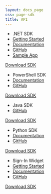 ```yaml
---
layout: docs_page
css: page-sdk
title: API
---
```


<section class="section--full-width section--sdk">
	<div class="wrap">
		<article class="col-1-4">
			<div class="sdk-img">
				<a class="thumbnail net" href="http://www.nuget.org/packages/Okta.Core.Client/" target="_blank">
				</a>
			</div>
			<div class="content">
				<ul class="sdk-list">
					<li>.NET SDK</li>
					<li>
						<a class="" href="/docs/sdk/core/csharp_api_sdk/html/6af60b57-62fa-477c-a899-e2f21286c53d.htm">Getting Started</a>
					</li>
					<li>
						<a class="" href="/docs/sdk/core/csharp_api_sdk/">Documentation</a>
					</li>
					<li>
						<a class="" href="https://github.com/okta/oktasdk-csharp">GitHub</a>
					</li>
					<li>
						<a class="" href="https://github.com/okta/okta-music-store">Sample App</a>
					</li>
				</ul>
				<a href="http://www.nuget.org/packages/Okta.Core.Client/" class="btn" target="_blank">Download SDK</a>
			</div>
		</article>
		<article class="col-1-4">
			<div class="sdk-img">
				<a class="thumbnail powershell" href="https://chocolatey.org/packages/Okta.Core.Automation" target="_blank">
				</a>
			</div>
			<div class="content">
				<ul class="sdk-list">
					<li>PowerShell SDK</li>
					<li>
						<a class="" href="https://github.com/okta/oktasdk-csharp/tree/master/Okta.Core.Automation">Documentation</a>
					</li>
					<li>
						<a class="" href="https://github.com/okta/oktasdk-csharp">GitHub</a>
					</li>
				</ul>
				<a href="https://chocolatey.org/packages/Okta.Core.Automation" class="btn" target="_blank">Download SDK</a>
			</div>
		</article>
		<article class="col-1-4">
			<div class="sdk-img">
				<a class="thumbnail java"  href="https://github.com/okta/oktasdk-java" target="_blank">
				</a>
			</div>
			<div class="content">
				<ul class="sdk-list">
					<li>Java SDK</li>
					<li>
						<a class="" href="https://github.com/okta/oktasdk-java">GitHub</a>
					</li>
				</ul>
				<a href="https://github.com/okta/oktasdk-java" class="btn" target="_blank">Download SDK</a>
			</div>
		</article>
        <article class="col-1-4">
            <div class="sdk-img">
				<a class="thumbnail python"  href="https://pypi.python.org/pypi/okta" target="_blank">
				</a>
            </div>
            <div class="content">
                <ul class="sdk-list">
                    <li>Python SDK</li>
                    <li>
                        <a class="" href="/docs/sdk/core/python_api_sdk/">Documentation</a>
                    </li>
                    <li>
                        <a class="" href="https://github.com/okta/oktasdk-python">GitHub</a>
                    </li>
                </ul>
                <a href="https://pypi.python.org/pypi/okta" class="btn" target="_blank">Download SDK</a>
            </div>
        </article>
        <article class="col-1-4">
            <div class="sdk-img">
				<a class="thumbnail signin-widget"  href="https://github.com/okta/okta-signin-widget" target="_blank">
				</a>
            </div>
            <div class="content">
                <ul class="sdk-list">
                    <li>Sign-In Widget</li>
					<li>
						<a class="" href="/docs/guides/okta_sign-in_widget">Getting Started</a>
					</li>
                    <li>
                        <a class="" href="/docs/api/resources/okta_signin_widget">Documentation</a>
                    </li>
                    <li>
                        <a class="" href="https://github.com/okta/okta-signin-widget">GitHub</a>
                    </li>
                </ul>
                <a href="https://github.com/okta/okta-signin-widget" class="btn" target="_blank">Download SDK</a>
            </div>
        </article>
	</div>
</section>

<style>
	#scroll-top-button {
		display: none;
	}
</style>